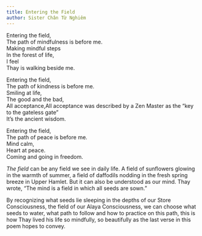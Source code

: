 ```yaml
---
title: Entering the Field
author: Sister Chân Từ Nghiêm
---
```


<div class="verse"><p>Entering the field,<br/>
The path of mindfulness is before me.<br/>
Making mindful steps<br/>
In the forest of life,<br/>
I feel<br/>
Thay is walking beside me.</p>

<p>Entering the field,<br/>
The path of kindness is before me.<br/>
Smiling at life,<br/>
The good and the bad,<br/>
All acceptance,<span class="note">All acceptance was described by a Zen Master as the “key to the gateless gate”</span><br/>
It’s the ancient wisdom.</p>

<p>Entering the field,<br/>
The path of peace is before me.<br/>
Mind calm,<br/>
Heart at peace.<br/>
Coming and going in freedom.</p></div>

*The field* can be any field we see in daily life. A field of sunflowers glowing in the warmth of summer, a field of daffodils nodding in the fresh spring breeze in Upper Hamlet. But it can also be understood as our mind. Thay wrote, “The mind is a field in which all seeds are sown.”

By recognizing what seeds lie sleeping in the depths of our Store Consciousness, the field of our Alaya Consciousness, we can choose what seeds to water, what path to follow and how to practice on this path, this is how Thay lived his life so mindfully, so beautifully as the last verse in this poem hopes to convey.